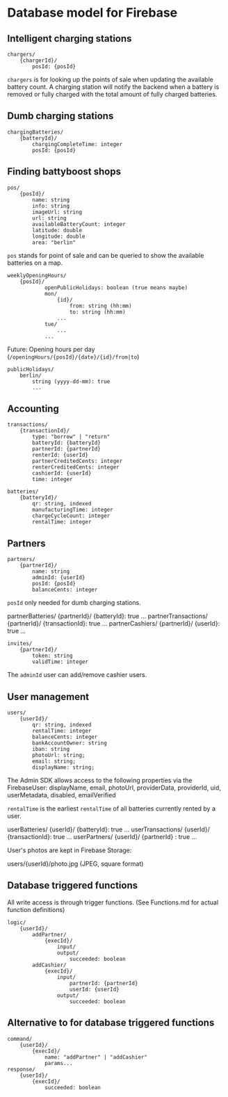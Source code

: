 # Database model for Firebase

## Intelligent charging stations

```
chargers/
    {chargerId}/
        posId: {posId}
```

`chargers` is for looking up the points of sale when updating the available battery count. A charging station will
notify the backend when a battery is removed or fully charged with the total amount of fully charged batteries.

## Dumb charging stations

```
chargingBatteries/
    {batteryId}/
        chargingCompleteTime: integer
        posId: {posId}
```

## Finding battyboost shops

```
pos/
    {posId}/
        name: string
        info: string
        imageUrl: string
        url: string
        availableBatteryCount: integer
        latitude: double
        longitude: double
        area: "berlin"
```

`pos` stands for point of sale and can be queried to show the available batteries on a map.

```
weeklyOpeningHours/
    {posId}/
            openPublicHolidays: boolean (true means maybe)
            mon/
                {id}/
                    from: string (hh:mm)
                    to: string (hh:mm)
                ...
            tue/
                ...
            ...
```

Future: Opening hours per day (`/openingHours/{posId}/{date}/{id}/from|to`)

```
publicHolidays/
    berlin/
        string (yyyy-dd-mm): true
        ...
```

## Accounting

```
transactions/
    {transactionId}/
        type: "borrow" | "return"
        batteryId: {batteryId}
        partnerId: {partnerId}
        renterId: {userId}
        partnerCreditedCents: integer
        renterCreditedCents: integer
        cashierId: {userId}
        time: integer
```

```
batteries/
    {batteryId}/
        qr: string, indexed
        manufacturingTime: integer
        chargeCycleCount: integer
        rentalTime: integer
```

## Partners

```
partners/
    {partnerId}/
        name: string
        adminId: {userId}
        posId: {posId}
        balanceCents: integer
```

`posId` only needed for dumb charging stations.

partnerBatteries/
    {partnerId}/
            {batteryId}: true
            ...
partnerTransactions/
    {partnerId}/
            {transactionId}: true
            ...
partnerCashiers/
    {partnerId}/
            {userId}: true
            ...


```
invites/
    {partnerId}/
        token: string
        validTime: integer
```

The `adminId` user can add/remove cashier users.

## User management

```
users/
    {userId}/
        qr: string, indexed
        rentalTime: integer
        balanceCents: integer
        bankAccountOwner: string
        iban: string
        photoUrl: string;
        email: string;
        displayName: string;
```

The Admin SDK allows access to the following properties via the FirebaseUser: displayName, email, photoUrl,
providerData, providerId, uid, userMetadata, disabled, emailVerified

`rentalTime` is the earliest `rentalTime` of all batteries currently rented by a user.

userBatteries/
    {userId}/
            {batteryId}: true
            ...
userTransactions/
    {userId}/
            {transactionId}: true
            ...
userPartners/
    {userId}/
            {partnerId} : true
            ...

User's photos are kept in Firebase Storage:

users/{userId}/photo.jpg (JPEG, square format)

## Database triggered functions

All write access is through trigger functions. (See Functions.md for actual function definitions)

```
logic/
    {userId}/
        addPartner/
            {execId}/
                input/
                output/
                    succeeded: boolean
        addCashier/
            {execId}/
                input/
                    partnerId: {partnerId}
                    userId: {userId}
                output/
                    succeeded: boolean
```

## Alternative to for database triggered functions

```
command/
    {userId}/
        {execId}/
            name: "addPartner" | "addCashier"
            params...
response/
    {userId}/
        {execId}/
            succeeded: boolean
```
